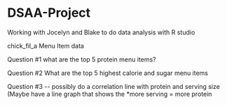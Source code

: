 # DSAA-Project
Working with Jocelyn and Blake to do data analysis with R studio

chick_fil_a Menu Item data

Question #1
what are the top 5 protein menu items?

Question #2
What are the top 5 highest calorie and sugar menu items 

Question #3 
-- possibly do a correlation line with protein and serving size (Maybe have a line graph that shows the *more serving = more protein 

